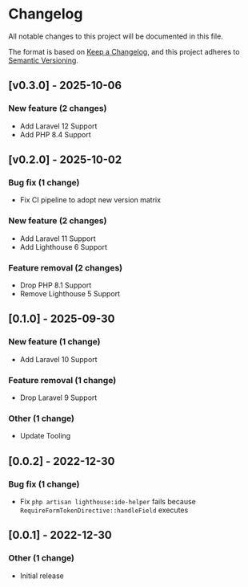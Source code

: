 # Changelog

All notable changes to this project will be documented in this file.

The format is based on [Keep a Changelog](https://keepachangelog.com/), and this project adheres to [Semantic Versioning](https://semver.org/spec/v2.0.0.html).

<!-- CHANGELOGGER -->

## [v0.3.0] - 2025-10-06

### New feature (2 changes)

- Add Laravel 12 Support
- Add PHP 8.4 Support


## [v0.2.0] - 2025-10-02

### Bug fix (1 change)

- Fix CI pipeline to adopt new version matrix

### New feature (2 changes)

- Add Laravel 11 Support
- Add Lighthouse 6 Support

### Feature removal (2 changes)

- Drop PHP 8.1 Support
- Remove Lighthouse 5 Support


## [0.1.0] - 2025-09-30

### New feature (1 change)

- Add Laravel 10 Support

### Feature removal (1 change)

- Drop Laravel 9 Support

### Other (1 change)

- Update Tooling


## [0.0.2] - 2022-12-30

### Bug fix (1 change)

- Fix `php artisan lighthouse:ide-helper` fails because `RequireFormTokenDirective::handleField` executes


## [0.0.1] - 2022-12-30

### Other (1 change)

- Initial release
